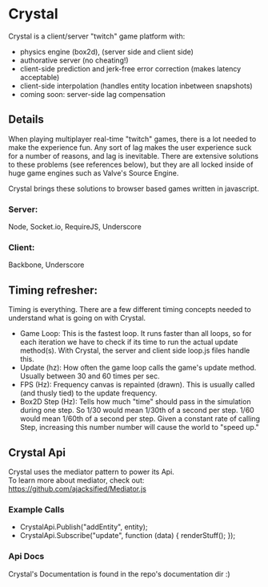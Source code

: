 # Crystal

Crystal is a client/server "twitch" game platform with:
- physics engine (box2d), (server side and client side)
- authorative server (no cheating!)
- client-side prediction and jerk-free error correction (makes latency acceptable)
- client-side interpolation (handles entity location inbetween snapshots)
- coming soon: server-side lag compensation

## Details

When playing multiplayer real-time "twitch" games, there is a lot needed to make the experience fun.  Any sort of lag makes the user experience suck for a number of reasons, and lag is inevitable.  There are extensive solutions to these problems (see references below), but they are all locked inside of huge game engines such as Valve's Source Engine.

Crystal brings these solutions to browser based games written in javascript.

### Server:

Node, Socket.io, RequireJS, Underscore

### Client:

Backbone, Underscore

## Timing refresher:

Timing is everything.  There are a few different timing concepts needed to understand what is going on with Crystal.

- Game Loop:        This is the fastest loop.  It runs faster than all loops, so for each iteration we have to check if its time to run
                    the actual update method(s).  With Crystal, the server and client side loop.js files handle this.
- Update (hz):      How often the game loop calls the game's update method.  Usually between 30 and 60 times per sec.
- FPS (Hz):         Frequency canvas is repainted (drawn).  This is usually called (and thusly tied) to the update frequency.
- Box2D Step (Hz):  Tells how much "time" should pass in the simulation during one step.
                    So 1/30 would mean 1/30th of a second per step.  1/60 would mean 1/60th of a second per step.
                    Given a constant rate of calling Step, increasing this number number will cause the world to "speed up."


## Crystal Api

Crystal uses the mediator pattern to power its Api.  
To learn more about mediator, check out: https://github.com/ajacksified/Mediator.js

### Example Calls

- CrystalApi.Publish("addEntity", entity);
- CrystalApi.Subscribe("update", function (data) { renderStuff(); });

### Api Docs

Crystal's Documentation is found in the repo's documentation dir :)


